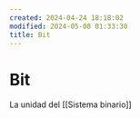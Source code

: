 ```yaml
---
created: 2024-04-24 18:18:02
modified: 2024-05-08 01:33:30
title: Bit
---
```


# Bit

La unidad del [[Sistema binario]]
